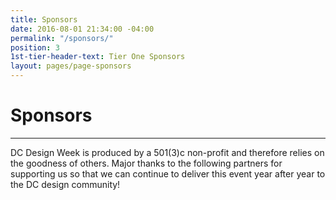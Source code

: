 ```yaml
---
title: Sponsors
date: 2016-08-01 21:34:00 -04:00
permalink: "/sponsors/"
position: 3
1st-tier-header-text: Tier One Sponsors
layout: pages/page-sponsors
---
```


# Sponsors

---

DC Design Week is produced by a 501(3)c non-profit and therefore relies on the goodness of others. Major thanks to the following partners for supporting us so that we can continue to deliver this event year after year to the DC design community!
